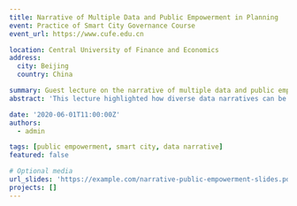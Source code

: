 ```yaml
---
title: Narrative of Multiple Data and Public Empowerment in Planning
event: Practice of Smart City Governance Course
event_url: https://www.cufe.edu.cn

location: Central University of Finance and Economics
address:
  city: Beijing
  country: China

summary: Guest lecture on the narrative of multiple data and public empowerment in planning.
abstract: 'This lecture highlighted how diverse data narratives can be used to empower the public and influence smart city governance.'

date: '2020-06-01T11:00:00Z'
authors:
  - admin

tags: [public empowerment, smart city, data narrative]
featured: false

# Optional media
url_slides: 'https://example.com/narrative-public-empowerment-slides.pdf'
projects: []
---
```

